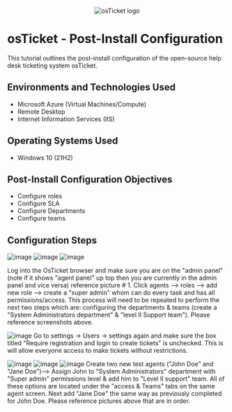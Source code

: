 <p align="center">
<img src="https://i.imgur.com/Clzj7Xs.png" alt="osTicket logo"/>
</p>

<h1>osTicket - Post-Install Configuration</h1>
This tutorial outlines the post-install configuration of the open-source help desk ticketing system osTicket.<br />


<h2>Environments and Technologies Used</h2>

- Microsoft Azure (Virtual Machines/Compute)
- Remote Desktop
- Internet Information Services (IIS)

<h2>Operating Systems Used </h2>

- Windows 10</b> (21H2)

<h2>Post-Install Configuration Objectives</h2>

- Configure roles
- Configure SLA
- Configure Departments
- Configure teams
  
<h2>Configuration Steps</h2>


![image](https://github.com/derekjonesaa/osticket-prereqs/assets/167825508/c9d707f3-c523-406f-93e1-fd42c8c42570)
![image](https://github.com/derekjonesaa/osticket-prereqs/assets/167825508/61e194d8-6a27-4076-87d1-53fcca8ab059)
![image](https://github.com/derekjonesaa/osticket-prereqs/assets/167825508/0ce583c1-3b8f-4ac5-8366-bf3aa1b0e9bd)

Log into the OsTicket browser and make sure you are on the "admin panel" (note if it shows "agent panel" up top then you are currently in the admin panel and vice versa) reference picture # 1. Click agents --> roles --> add new role --> create a "super admin" whom can do every task and has all permissions/access. This process will need to be repeated to perform the next two steps which are: configuring the departments & teams (create a "System Administrators department" & "level II Support team"). Please reference screenshots above.




![image](https://github.com/derekjonesaa/osticket-prereqs/assets/167825508/6709a74b-c7eb-46e8-8fa9-d7774e30d871)
Go to settings -> Users -> settings again and make sure the box titled "Require registration and login to create tickets" is unchecked. This is will allow everyone access to make tickets without restrictions.


![image](https://github.com/derekjonesaa/osticket-prereqs/assets/167825508/ea654a90-e1d3-42b0-be47-087571156d90)
![image](https://github.com/derekjonesaa/osticket-prereqs/assets/167825508/846452b8-9e61-4a07-abd6-5c5c9971bbac)
![image](https://github.com/derekjonesaa/osticket-prereqs/assets/167825508/6e683a39-f469-4ce4-a362-ef8c0d7713c1)
Create two new test agents ("John Doe" and "Jane Doe")--> Assign John to "System Administrators" department with "Super admin" permissions level & add him to "Level II support" team. All of these options are located under the "access & Teams" tabs on the same agent screen. Next add "Jane Doe" the same way as previously completed for John Doe. Please reference pictures above that are in order.


